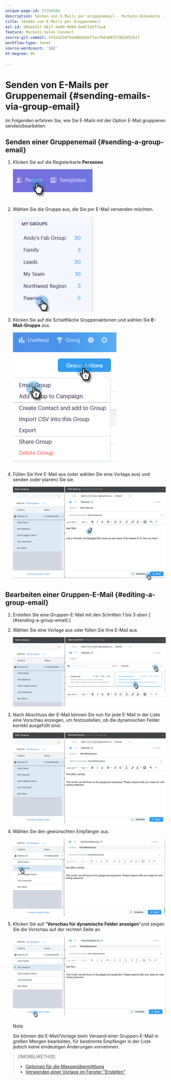 ```yaml
---
unique-page-id: 37356584
description: Senden von E-Mails per Gruppenemail - Marketo-Dokumente - Produktdokumentation
title: Senden von E-Mails per Gruppenemail
exl-id: dbb4415f-9817-4a09-9049-9e8f328f7ea4
feature: Marketo Sales Connect
source-git-commit: 431bd258f9a68bbb9df7acf043085578d3d91b1f
workflow-type: tm+mt
source-wordcount: '162'
ht-degree: 0%

---
```


# Senden von E-Mails per Gruppenemail {#sending-emails-via-group-email}

Im Folgenden erfahren Sie, wie Sie E-Mails mit der Option E-Mail gruppieren senden/bearbeiten.

## Senden einer Gruppenemail {#sending-a-group-email}

1. Klicken Sie auf die Registerkarte **Personen**.

   ![](assets/one-3.png)

1. Wählen Sie die Gruppe aus, die Sie per E-Mail versenden möchten.

   ![](assets/two-3.png)

1. Klicken Sie auf die Schaltfläche Gruppenaktionen und wählen Sie **E-Mail-Gruppe** aus.

   ![](assets/three-3.png)

1. Füllen Sie Ihre E-Mail aus (oder wählen Sie eine Vorlage aus) und senden (oder planen) Sie sie.

   ![](assets/four-3.png)

## Bearbeiten einer Gruppen-E-Mail {#editing-a-group-email}

1. Erstellen Sie eine Gruppen-E-Mail mit den Schritten 1 bis 3 oben ](#sending-a-group-email).[

1. Wählen Sie eine Vorlage aus oder füllen Sie Ihre E-Mail aus.

   ![](assets/edit-two.png)

1. Nach Abschluss der E-Mail können Sie nun für jede E-Mail in der Liste eine Vorschau anzeigen, um festzustellen, ob die dynamischen Felder korrekt ausgefüllt sind.

   ![](assets/edit-three.png)

1. Wählen Sie den gewünschten Empfänger aus.

   ![](assets/edit-four.png)

1. Klicken Sie auf &quot;**Vorschau für dynamische Felder anzeigen**&quot;und zeigen Sie die Vorschau auf der rechten Seite an.

   ![](assets/edit-five.png)

   >[!NOTE]
   >
   >Sie können die E-Mail/Vorlage beim Versand einer Gruppen-E-Mail in großen Mengen bearbeiten, für bestimmte Empfänger in der Liste jedoch keine eindeutigen Änderungen vornehmen.

>[!MORELIKETHIS]
>
>* [Optionen für die Massenübermittlung](/help/marketo/product-docs/marketo-sales-connect/email/using-the-compose-window/bulk-sending-options.md)
>* [Verwenden einer Vorlage im Fenster &quot;Erstellen&quot;](/help/marketo/product-docs/marketo-sales-connect/email/using-the-compose-window/using-a-template-in-the-compose-window.md)

